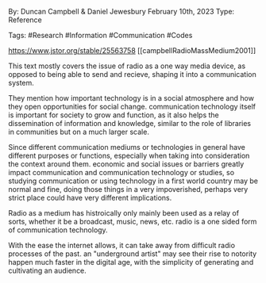 
By: Duncan Campbell & Daniel Jewesbury
February 10th, 2023
Type: Reference

Tags: #Research #Information #Communication #Codes 

https://www.jstor.org/stable/25563758
[[campbellRadioMassMedium2001]]

This text mostly covers the issue of radio as a one way media device, as opposed to being able to send and recieve, shaping it into a communication system. 

They mention how important technology is in a social atmosphere and how they open opportunities for social change. communication technology itself is important for society to grow and function, as it also helps the dissemination of information and knowledge, similar to the role of libraries in communities but on a much larger scale. 

Since different communication mediums or technologies in general have different purposes or functions, especially when taking into consideration the context around them. economic and social issues or barriers greatly impact communication and communication technology or studies, so studying communication or using technology in a first world country may be normal and fine, doing those things in a very impoverished, perhaps very strict place could have very different implications.

Radio as a medium has histroically only mainly been used as a relay of sorts, whether it be a broadcast, music, news, etc. radio is a one sided form of communication technology. 

With the ease the internet allows, it can take away from difficult radio processes of the past. an "underground artist" may see their rise to notority happen much faster in the digital age, with the simplicity of generating and cultivating an audience. 

